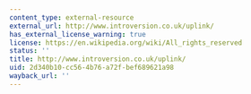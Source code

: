 ```yaml
---
content_type: external-resource
external_url: http://www.introversion.co.uk/uplink/
has_external_license_warning: true
license: https://en.wikipedia.org/wiki/All_rights_reserved
status: ''
title: http://www.introversion.co.uk/uplink/
uid: 2d340b10-cc56-4b76-a72f-bef689621a98
wayback_url: ''
---
```

